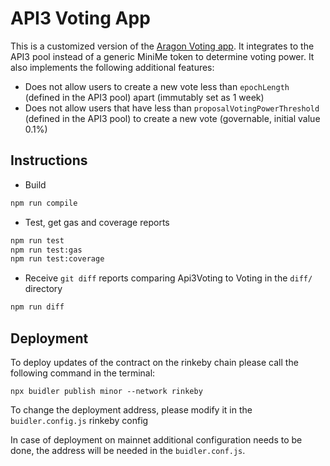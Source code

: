 # API3 Voting App

This is a customized version of the [Aragon Voting app](https://github.com/aragon/aragon-apps/tree/631048d54b9cc71058abb8bd7c17f6738755d950/apps/voting).
It integrates to the API3 pool instead of a generic MiniMe token to determine voting power.
It also implements the following additional features:

- Does not allow users to create a new vote less than `epochLength` (defined in the API3 pool) apart (immutably set as 1 week)
- Does not allow users that have less than `proposalVotingPowerThreshold` (defined in the API3 pool) to create a new vote (governable, initial value 0.1%)

## Instructions

- Build
```sh
npm run compile
```

- Test, get gas and coverage reports
```sh
npm run test
npm run test:gas
npm run test:coverage
```

- Receive `git diff` reports comparing Api3Voting to Voting in the `diff/` directory
```sh
npm run diff
```

## Deployment 

To deploy updates of the contract on the rinkeby chain please call the following command in the terminal:

```shell script
npx buidler publish minor --network rinkeby
```
To change the deployment address, please
modify it in the `buidler.config.js` rinkeby config


In case of deployment on mainnet additional configuration needs to be done, 
the address will be needed in the `buidler.conf.js`.
